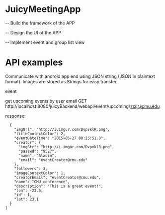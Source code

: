 # JuicyMeetingApp
-- Build the framework of the APP

-- Design the UI of the APP

-- Implement event and group list view

# API examples
Communicate with android app end using JSON string (JSON in plaintext format). Images are stored as Strings for easy transfer.

event

get upcoming events by user email
GET http://localhost:8080/juicyBackend/webapi/event/upcoming/zxq@cmu.edu

response:
```[
  {
    "imgUrl": "http://i.imgur.com/DvpvklR.png",
    "titleContextColor": 2,
    "eventDateTime": "2015-05-27 08:25:51.0",
    "creator": {
      "imgStr": "http://i.imgur.com/DvpvklR.png",
      "passwd": "9527",
      "name": "Aladin",
      "email": "eventCreator@cmu.edu"
    },
    "followers": 3,
    "imageContextColor": 1,
    "creatorEmail": "eventCreator@cmu.edu",
    "name": "CMU conference",
    "description": "This is a great event!",
    "lon": -23.5,
    "id": 1,
    "lat": 23.1
  }
]
